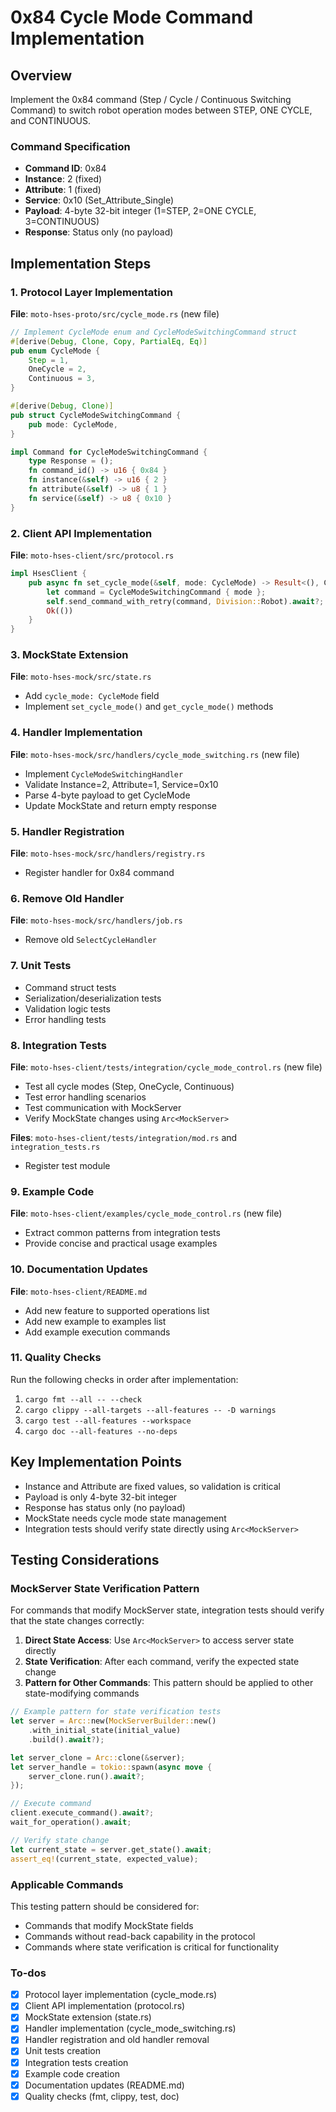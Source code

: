 <!-- fe580e51-883f-44ef-a714-d076f99e226f 6cbf8244-b94a-4bf5-870c-9fcdb311fe6f -->
# 0x84 Cycle Mode Command Implementation

## Overview

Implement the 0x84 command (Step / Cycle / Continuous Switching Command) to switch robot operation modes between STEP, ONE CYCLE, and CONTINUOUS.

### Command Specification

- **Command ID**: 0x84
- **Instance**: 2 (fixed)
- **Attribute**: 1 (fixed)
- **Service**: 0x10 (Set_Attribute_Single)
- **Payload**: 4-byte 32-bit integer (1=STEP, 2=ONE CYCLE, 3=CONTINUOUS)
- **Response**: Status only (no payload)

## Implementation Steps

### 1. Protocol Layer Implementation

**File**: `moto-hses-proto/src/cycle_mode.rs` (new file)

```rust
// Implement CycleMode enum and CycleModeSwitchingCommand struct
#[derive(Debug, Clone, Copy, PartialEq, Eq)]
pub enum CycleMode {
    Step = 1,
    OneCycle = 2,
    Continuous = 3,
}

#[derive(Debug, Clone)]
pub struct CycleModeSwitchingCommand {
    pub mode: CycleMode,
}

impl Command for CycleModeSwitchingCommand {
    type Response = ();
    fn command_id() -> u16 { 0x84 }
    fn instance(&self) -> u16 { 2 }
    fn attribute(&self) -> u8 { 1 }
    fn service(&self) -> u8 { 0x10 }
}
```

### 2. Client API Implementation

**File**: `moto-hses-client/src/protocol.rs`

```rust
impl HsesClient {
    pub async fn set_cycle_mode(&self, mode: CycleMode) -> Result<(), ClientError> {
        let command = CycleModeSwitchingCommand { mode };
        self.send_command_with_retry(command, Division::Robot).await?;
        Ok(())
    }
}
```

### 3. MockState Extension

**File**: `moto-hses-mock/src/state.rs`

- Add `cycle_mode: CycleMode` field
- Implement `set_cycle_mode()` and `get_cycle_mode()` methods

### 4. Handler Implementation

**File**: `moto-hses-mock/src/handlers/cycle_mode_switching.rs` (new file)

- Implement `CycleModeSwitchingHandler`
- Validate Instance=2, Attribute=1, Service=0x10
- Parse 4-byte payload to get CycleMode
- Update MockState and return empty response

### 5. Handler Registration

**File**: `moto-hses-mock/src/handlers/registry.rs`

- Register handler for 0x84 command

### 6. Remove Old Handler

**File**: `moto-hses-mock/src/handlers/job.rs`

- Remove old `SelectCycleHandler`

### 7. Unit Tests

- Command struct tests
- Serialization/deserialization tests
- Validation logic tests
- Error handling tests

### 8. Integration Tests

**File**: `moto-hses-client/tests/integration/cycle_mode_control.rs` (new file)

- Test all cycle modes (Step, OneCycle, Continuous)
- Test error handling scenarios
- Test communication with MockServer
- Verify MockState changes using `Arc<MockServer>`

**Files**: `moto-hses-client/tests/integration/mod.rs` and `integration_tests.rs`

- Register test module

### 9. Example Code

**File**: `moto-hses-client/examples/cycle_mode_control.rs` (new file)

- Extract common patterns from integration tests
- Provide concise and practical usage examples

### 10. Documentation Updates

**File**: `moto-hses-client/README.md`

- Add new feature to supported operations list
- Add new example to examples list
- Add example execution commands

### 11. Quality Checks

Run the following checks in order after implementation:

1. `cargo fmt --all -- --check`
2. `cargo clippy --all-targets --all-features -- -D warnings`
3. `cargo test --all-features --workspace`
4. `cargo doc --all-features --no-deps`

## Key Implementation Points

- Instance and Attribute are fixed values, so validation is critical
- Payload is only 4-byte 32-bit integer
- Response has status only (no payload)
- MockState needs cycle mode state management
- Integration tests should verify state directly using `Arc<MockServer>`

## Testing Considerations

### MockServer State Verification Pattern

For commands that modify MockServer state, integration tests should verify that the state changes correctly:

1. **Direct State Access**: Use `Arc<MockServer>` to access server state directly
2. **State Verification**: After each command, verify the expected state change
3. **Pattern for Other Commands**: This pattern should be applied to other state-modifying commands

```rust
// Example pattern for state verification tests
let server = Arc::new(MockServerBuilder::new()
    .with_initial_state(initial_value)
    .build().await?);

let server_clone = Arc::clone(&server);
let server_handle = tokio::spawn(async move {
    server_clone.run().await?;
});

// Execute command
client.execute_command().await?;
wait_for_operation().await;

// Verify state change
let current_state = server.get_state().await;
assert_eq!(current_state, expected_value);
```

### Applicable Commands

This testing pattern should be considered for:

- Commands that modify MockState fields
- Commands without read-back capability in the protocol
- Commands where state verification is critical for functionality

### To-dos

- [x] Protocol layer implementation (cycle_mode.rs)
- [x] Client API implementation (protocol.rs)
- [x] MockState extension (state.rs)
- [x] Handler implementation (cycle_mode_switching.rs)
- [x] Handler registration and old handler removal
- [x] Unit tests creation
- [x] Integration tests creation
- [x] Example code creation
- [x] Documentation updates (README.md)
- [x] Quality checks (fmt, clippy, test, doc)